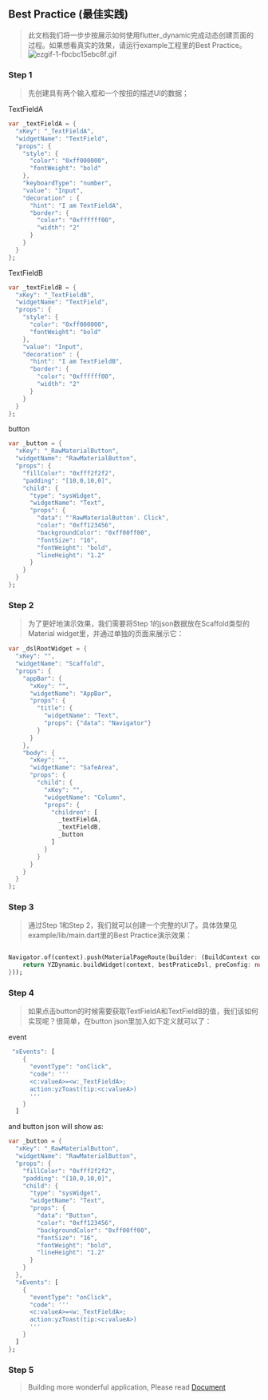 ## Best Practice (最佳实践)
> 此文档我们将一步步按展示如何使用flutter_dynamic完成动态创建页面的过程。如果想看真实的效果，请运行example工程里的Best Practice。
![ezgif-1-fbcbc15ebc8f.gif](https://upload-images.jianshu.io/upload_images/3868052-25b56bac819efb4a.gif?imageMogr2/auto-orient/strip)


### Step 1
> 先创建具有两个输入框和一个按扭的描述UI的数据；


TextFieldA
```dart
var _textFieldA = {
  "xKey": "_TextFieldA", 
  "widgetName": "TextField",      
  "props": { 
    "style": {
      "color": "0xff000000",
      "fontWeight": "bold"
    },
    "keyboardType": "number",
    "value": "Input",
    "decoration" : {          
      "hint": "I am TextFieldA",
      "border": {
        "color": "0xffffff00",
        "width": "2"
      }
    }        
  }   
};
```

TextFieldB
```dart
var _textFieldB = {
  "xKey": "_TextFieldB", 
  "widgetName": "TextField",      
  "props": { 
    "style": {
      "color": "0xff000000",
      "fontWeight": "bold"
    },
    "value": "Input",
    "decoration" : {          
      "hint": "I am TextFieldB",
      "border": {
        "color": "0xffffff00",
        "width": "2"
      }
    }        
  }   
};
```

button
```dart
var _button = {
  "xKey": "_RawMaterialButton",
  "widgetName": "RawMaterialButton",
  "props": {
    "fillColor": "0xfff2f2f2",
    "padding": "[10,0,10,0]",
    "child": {
      "type": "sysWidget",
      "widgetName": "Text",
      "props": {
        "data": "'RawMaterialButton'. Click",
        "color": "0xff123456",
        "backgroundColor": "0xff00ff00",
        "fontSize": "16",
        "fontWeight": "bold",
        "lineHeight": "1.2"
      }
    }
  }
};
```

### Step 2
> 为了更好地演示效果，我们需要将Step 1的json数据放在Scaffold类型的Material widget里，并通过单独的页面来展示它：


```dart
var _dslRootWidget = {
  "xKey": "",
  "widgetName": "Scaffold",
  "props": {
    "appBar": {
      "xKey": "",
      "widgetName": "AppBar",
      "props": {
        "title": {
          "widgetName": "Text",
          "props": {"data": "Navigator"}
        }
      }
    },
    "body": {
      "xKey": "",
      "widgetName": "SafeArea",
      "props": {
        "child": {
          "xKey": "",
          "widgetName": "Column",
          "props": {
            "children": [
              _textFieldA,
              _textFieldB,
              _button                
            ]
          }
        }
      }
    }
  }      
};
```

### Step 3
> 通过Step 1和Step 2，我们就可以创建一个完整的UI了。具体效果见example/lib/main.dart里的Best Practice演示效果：

```dart

Navigator.of(context).push(MaterialPageRoute(builder: (BuildContext contex){
	return YZDynamic.buildWidget(context, bestPraticeDsl, preConfig: null);
}));

```

### Step 4
> 如果点击button的时候需要获取TextFieldA和TextFieldB的值，我们该如何实现呢？很简单，在button json里加入如下定义就可以了：

event
```dart
 "xEvents": [
    {
      "eventType": "onClick",
      "code": '''
      <c:valueA>=<w:_TextFieldA>;
      action:yzToast(tip:<c:valueA>)
      '''
    }       
  ]

```

and button json will show as:
```dart
var _button = {
  "xKey": "_RawMaterialButton",
  "widgetName": "RawMaterialButton",
  "props": {
    "fillColor": "0xfff2f2f2",
    "padding": "[10,0,10,0]",
    "child": {
      "type": "sysWidget",
      "widgetName": "Text",
      "props": {
        "data": "Button",
        "color": "0xff123456",
        "backgroundColor": "0xff00ff00",
        "fontSize": "16",
        "fontWeight": "bold",
        "lineHeight": "1.2"
      }
    }
  },
  "xEvents": [
    {
      "eventType": "onClick",
      "code": '''
      <c:valueA>=<w:_TextFieldA>;
      action:yzToast(tip:<c:valueA>)
      '''
    }       
  ]
}; 
```

### Step 5
> Building more wonderful application, Please read [Document](https://github.com/Yingzi-Technology/flutter_dynamic)
